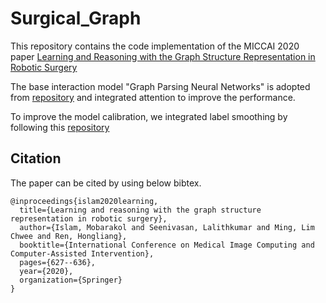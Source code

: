 # Surgical_Graph

This repository contains the code implementation of the MICCAI 2020 paper [Learning and Reasoning with the Graph Structure Representation in Robotic Surgery](https://arxiv.org/pdf/2007.03357.pdf)<br>


The base interaction model "Graph Parsing Neural Networks" is adopted from [repository](https://github.com/SiyuanQi/gpnn) and integrated attention to improve the performance. <br>

To improve the model calibration, we integrated label smoothing by following this [repository](https://github.com/seominseok0429/label-smoothing-visualization-pytorch) 


## Citation
The paper can be cited by using below bibtex.

```
@inproceedings{islam2020learning,
  title={Learning and reasoning with the graph structure representation in robotic surgery},
  author={Islam, Mobarakol and Seenivasan, Lalithkumar and Ming, Lim Chwee and Ren, Hongliang},
  booktitle={International Conference on Medical Image Computing and Computer-Assisted Intervention},
  pages={627--636},
  year={2020},
  organization={Springer}
}
```